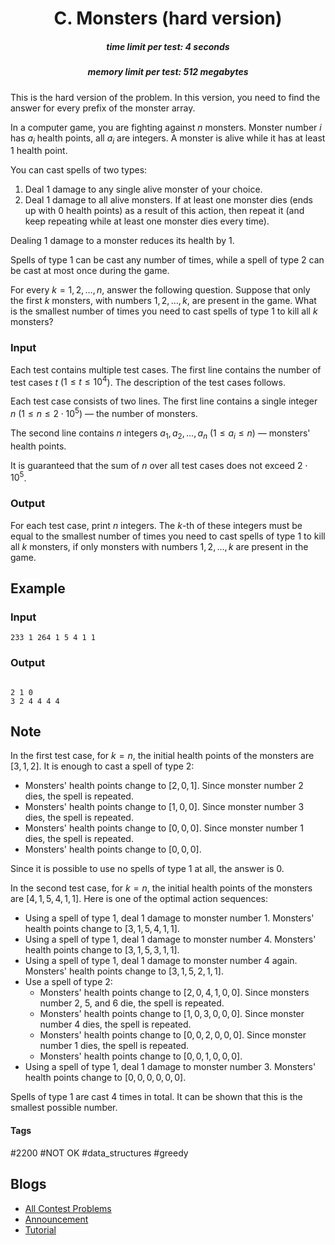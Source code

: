<h1 style='text-align: center;'> C. Monsters (hard version)</h1>

<h5 style='text-align: center;'>time limit per test: 4 seconds</h5>
<h5 style='text-align: center;'>memory limit per test: 512 megabytes</h5>

This is the hard version of the problem. In this version, you need to find the answer for every prefix of the monster array.

In a computer game, you are fighting against $n$ monsters. Monster number $i$ has $a_i$ health points, all $a_i$ are integers. A monster is alive while it has at least $1$ health point.

You can cast spells of two types:

1. Deal $1$ damage to any single alive monster of your choice.
2. Deal $1$ damage to all alive monsters. If at least one monster dies (ends up with $0$ health points) as a result of this action, then repeat it (and keep repeating while at least one monster dies every time).

Dealing $1$ damage to a monster reduces its health by $1$.

Spells of type 1 can be cast any number of times, while a spell of type 2 can be cast at most once during the game.

For every $k = 1, 2, \ldots, n$, answer the following question. Suppose that only the first $k$ monsters, with numbers $1, 2, \ldots, k$, are present in the game. What is the smallest number of times you need to cast spells of type 1 to kill all $k$ monsters?

### Input

Each test contains multiple test cases. The first line contains the number of test cases $t$ ($1 \le t \le 10^4$). The description of the test cases follows.

Each test case consists of two lines. The first line contains a single integer $n$ ($1 \le n \le 2 \cdot 10^5$) — the number of monsters.

The second line contains $n$ integers $a_1, a_2, \ldots, a_n$ ($1 \le a_i \le n$) — monsters' health points.

It is guaranteed that the sum of $n$ over all test cases does not exceed $2 \cdot 10^5$.

### Output

For each test case, print $n$ integers. The $k$-th of these integers must be equal to the smallest number of times you need to cast spells of type 1 to kill all $k$ monsters, if only monsters with numbers $1, 2, \ldots, k$ are present in the game.

## Example

### Input


```text
233 1 264 1 5 4 1 1
```
### Output

```text

2 1 0
3 2 4 4 4 4

```
## Note

In the first test case, for $k = n$, the initial health points of the monsters are $[3, 1, 2]$. It is enough to cast a spell of type 2: 

* Monsters' health points change to $[2, 0, 1]$. Since monster number $2$ dies, the spell is repeated.
* Monsters' health points change to $[1, 0, 0]$. Since monster number $3$ dies, the spell is repeated.
* Monsters' health points change to $[0, 0, 0]$. Since monster number $1$ dies, the spell is repeated.
* Monsters' health points change to $[0, 0, 0]$.

Since it is possible to use no spells of type 1 at all, the answer is $0$.

In the second test case, for $k = n$, the initial health points of the monsters are $[4, 1, 5, 4, 1, 1]$. Here is one of the optimal action sequences: 

* Using a spell of type 1, deal $1$ damage to monster number $1$. Monsters' health points change to $[3, 1, 5, 4, 1, 1]$.
* Using a spell of type 1, deal $1$ damage to monster number $4$. Monsters' health points change to $[3, 1, 5, 3, 1, 1]$.
* Using a spell of type 1, deal $1$ damage to monster number $4$ again. Monsters' health points change to $[3, 1, 5, 2, 1, 1]$.
* Use a spell of type 2:
	+ Monsters' health points change to $[2, 0, 4, 1, 0, 0]$. Since monsters number $2$, $5$, and $6$ die, the spell is repeated.
	+ Monsters' health points change to $[1, 0, 3, 0, 0, 0]$. Since monster number $4$ dies, the spell is repeated.
	+ Monsters' health points change to $[0, 0, 2, 0, 0, 0]$. Since monster number $1$ dies, the spell is repeated.
	+ Monsters' health points change to $[0, 0, 1, 0, 0, 0]$.
* Using a spell of type 1, deal $1$ damage to monster number $3$. Monsters' health points change to $[0, 0, 0, 0, 0, 0]$.

Spells of type 1 are cast $4$ times in total. It can be shown that this is the smallest possible number.



#### Tags 

#2200 #NOT OK #data_structures #greedy 

## Blogs
- [All Contest Problems](../VK_Cup_2022_-_Финальный_раунд_(Engine).md)
- [Announcement](../blogs/Announcement.md)
- [Tutorial](../blogs/Tutorial.md)
